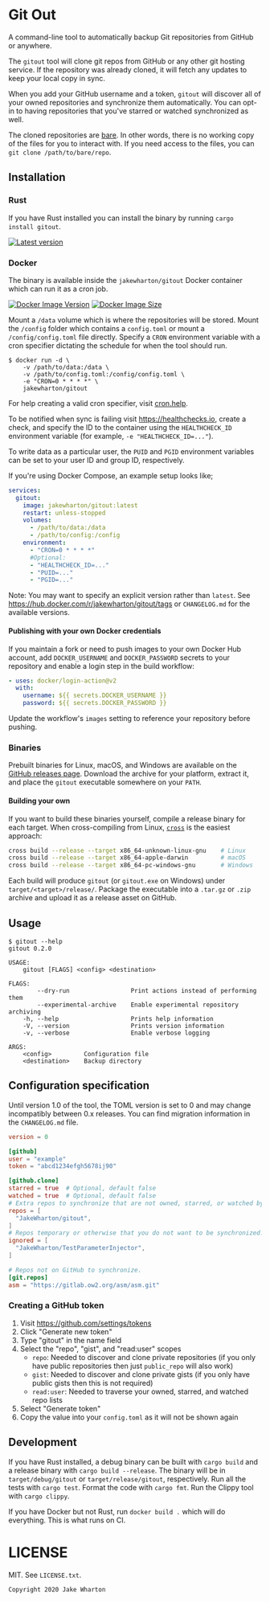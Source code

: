 Git Out
=======

A command-line tool to automatically backup Git repositories from GitHub or anywhere.

The `gitout` tool will clone git repos from GitHub or any other git hosting service.
If the repository was already cloned, it will fetch any updates to keep your local copy in sync.

When you add your GitHub username and a token, `gitout` will discover all of your owned repositories and synchronize them automatically.
You can opt-in to having repositories that you've starred or watched synchronized as well.

The cloned repositories are [bare](https://www.saintsjd.com/2011/01/what-is-a-bare-git-repository/).
In other words, there is no working copy of the files for you to interact with.
If you need access to the files, you can `git clone /path/to/bare/repo`.


Installation
------------

### Rust

If you have Rust installed you can install the binary by running `cargo install gitout`.

[![Latest version](https://img.shields.io/crates/v/gitout.svg)](https://crates.io/crates/gitout)

### Docker

The binary is available inside the `jakewharton/gitout` Docker container which can run it as a cron job.

[![Docker Image Version](https://img.shields.io/docker/v/jakewharton/gitout?sort=semver)][hub]
[![Docker Image Size](https://img.shields.io/docker/image-size/jakewharton/gitout)][layers]

 [hub]: https://hub.docker.com/r/jakewharton/gitout/
 [layers]: https://microbadger.com/images/jakewharton/gitout

Mount a `/data` volume which is where the repositories will be stored.
Mount the `/config` folder which contains a `config.toml` or mount a `/config/config.toml` file directly.
Specify a `CRON` environment variable with a cron specifier dictating the schedule for when the tool should run.

```
$ docker run -d \
    -v /path/to/data:/data \
    -v /path/to/config.toml:/config/config.toml \
    -e "CRON=0 * * * *" \
    jakewharton/gitout
```

For help creating a valid cron specifier, visit [cron.help](https://cron.help/#0_*_*_*_*).

To be notified when sync is failing visit https://healthchecks.io, create a check, and specify the ID to the container using the `HEALTHCHECK_ID` environment variable (for example, `-e "HEALTHCHECK_ID=..."`).

To write data as a particular user, the `PUID` and `PGID` environment variables can be set to your user ID and group ID, respectively.

If you're using Docker Compose, an example setup looks like;
```yaml
services:
  gitout:
    image: jakewharton/gitout:latest
    restart: unless-stopped
    volumes:
      - /path/to/data:/data
      - /path/to/config:/config
    environment:
      - "CRON=0 * * * *"
      #Optional:
      - "HEALTHCHECK_ID=..."
      - "PUID=..."
      - "PGID=..."
```

Note: You may want to specify an explicit version rather than `latest`.
See https://hub.docker.com/r/jakewharton/gitout/tags or `CHANGELOG.md` for the available versions.

#### Publishing with your own Docker credentials

If you maintain a fork or need to push images to your own Docker Hub account, add `DOCKER_USERNAME` and `DOCKER_PASSWORD` secrets to your repository and enable a login step in the build workflow:

```yaml
- uses: docker/login-action@v2
  with:
    username: ${{ secrets.DOCKER_USERNAME }}
    password: ${{ secrets.DOCKER_PASSWORD }}
```

Update the workflow's `images` setting to reference your repository before pushing.

### Binaries

Prebuilt binaries for Linux, macOS, and Windows are available on the
[GitHub releases page](https://github.com/JakeWharton/gitout/releases).
Download the archive for your platform, extract it, and place the `gitout`
executable somewhere on your `PATH`.

#### Building your own

If you want to build these binaries yourself, compile a release binary for each
target. When cross-compiling from Linux, [`cross`](https://github.com/cross-rs/cross)
is the easiest approach:

```bash
cross build --release --target x86_64-unknown-linux-gnu    # Linux
cross build --release --target x86_64-apple-darwin         # macOS
cross build --release --target x86_64-pc-windows-gnu       # Windows
```

Each build will produce `gitout` (or `gitout.exe` on Windows) under
`target/<target>/release/`. Package the executable into a `.tar.gz` or `.zip`
archive and upload it as a release asset on GitHub.


Usage
-----

```
$ gitout --help
gitout 0.2.0

USAGE:
    gitout [FLAGS] <config> <destination>

FLAGS:
        --dry-run                 Print actions instead of performing them
        --experimental-archive    Enable experimental repository archiving
    -h, --help                    Prints help information
    -V, --version                 Prints version information
    -v, --verbose                 Enable verbose logging

ARGS:
    <config>         Configuration file
    <destination>    Backup directory
```


Configuration specification
---------------------------

Until version 1.0 of the tool, the TOML version is set to 0 and may change incompatibly between 0.x releases.
You can find migration information in the `CHANGELOG.md` file.

```toml
version = 0

[github]
user = "example"
token = "abcd1234efgh5678ij90"

[github.clone]
starred = true  # Optional, default false
watched = true  # Optional, default false
# Extra repos to synchronize that are not owned, starred, or watched by you.
repos = [
  "JakeWharton/gitout",
]
# Repos temporary or otherwise that you do not want to be synchronized.
ignored = [
  "JakeWharton/TestParameterInjector",
]

# Repos not on GitHub to synchronize.
[git.repos]
asm = "https://gitlab.ow2.org/asm/asm.git"
```

### Creating a GitHub token

  1. Visit https://github.com/settings/tokens
  2. Click "Generate new token"
  3. Type "gitout" in the name field
  4. Select the "repo", "gist", and "read:user" scopes
     - `repo`: Needed to discover and clone private repositories (if you only have public repositories then just `public_repo` will also work)
     - `gist`: Needed to discover and clone private gists (if you only have public gists then this is not required)
     - `read:user`: Needed to traverse your owned, starred, and watched repo lists
  5. Select "Generate token"
  6. Copy the value into your `config.toml` as it will not be shown again


Development
-----------

If you have Rust installed, a debug binary can be built with `cargo build` and a release binary with `cargo build --release`.
The binary will be in `target/debug/gitout` or `target/release/gitout`, respectively.
Run all the tests with `cargo test`.
Format the code with `cargo fmt`.
Run the Clippy tool with `cargo clippy`.

If you have Docker but not Rust, run `docker build .` which will do everything. This is what runs on CI.


LICENSE
======

MIT. See `LICENSE.txt`.

    Copyright 2020 Jake Wharton
